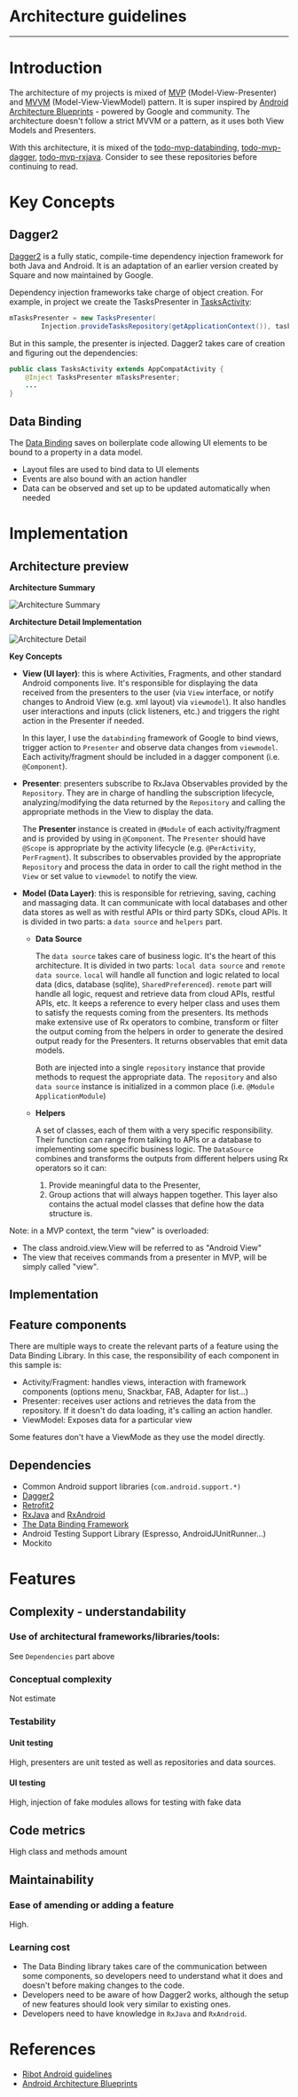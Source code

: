 # Architecture guidelines

---- 
# Introduction


The architecture of my projects is mixed of [MVP](https://en.wikipedia.org/wiki/Model%E2%80%93view%E2%80%93presenter) (Model-View-Presenter) and [MVVM](https://en.wikipedia.org/wiki/Model%E2%80%93view%E2%80%93viewmodel) (Model-View-ViewModel) pattern. It is super inspired by [Android Architecture Blueprints](https://github.com/googlesamples/android-architecture) - powered by Google and community. The architecture doesn't follow a strict MVVM or a pattern, as it uses both View Models and Presenters.

With this architecture, it is mixed of the [todo-mvp-databinding](https://github.com/googlesamples/android-architecture/tree/todo-databinding), [todo-mvp-dagger](https://github.com/googlesamples/android-architecture/tree/todo-mvp-dagger), [todo-mvp-rxjava](https://github.com/googlesamples/android-architecture/tree/dev-todo-mvp-rxjava). Consider to see these repositories before continuing to read.


# Key Concepts
## Dagger2


[Dagger2](http://google.github.io/dagger/) is a fully static, compile-time dependency injection framework for both Java and Android. It is an adaptation of an earlier version created by Square and now maintained by Google.

Dependency injection frameworks take charge of object creation. For example, in project we create the TasksPresenter in [TasksActivity](https://github.com/googlesamples/android-architecture/blob/todo-mvp/todoapp/app/src/main/java/com/example/android/architecture/blueprints/todoapp/tasks/TasksActivity.java#L75):

```java
mTasksPresenter = new TasksPresenter(
        Injection.provideTasksRepository(getApplicationContext()), tasksFragment);
```

But in this sample, the presenter is injected. Dagger2 takes care of creation and figuring out the dependencies:

```java
public class TasksActivity extends AppCompatActivity {
    @Inject TasksPresenter mTasksPresenter;
    ...
}
```

## Data Binding


The [Data Binding](https://developer.android.com/topic/libraries/data-binding/index.html) saves on boilerplate code allowing UI elements to be bound to a property in a data model.

  * Layout files are used to bind data to UI elements
  * Events are also bound with an action handler
  * Data can be observed and set up to be updated automatically when 
needed


# Implementation

## Architecture preview

__Architecture Summary__
  
![Architecture Summary](images/android-architecture-summary.png)

__Architecture Detail Implementation__
  
![Architecture Detail](images/android-architecture-detail.png)

__Key Concepts__

* __View (UI layer)__: this is where Activities, Fragments, and other standard Android components live. It's responsible for displaying the data received from the presenters to the user (via `View` interface, or notify changes to Android View (e.g. xml layout) via `viewmodel`). It also handles user interactions and inputs (click listeners, etc.) and triggers the right action in the Presenter if needed.

  In this layer, I use the `databinding` framework of Google to bind views, trigger action to `Presenter` and observe data changes from `viewmodel`. Each activity/fragment should be included in a dagger component (i.e. `@Component`). 

* __Presenter__: presenters subscribe to RxJava Observables provided by the `Repository`. They are in charge of handling the subscription lifecycle, analyzing/modifying the data returned by the `Repository` and calling the appropriate methods in the View to display the data.
  
  The __Presenter__ instance is created in `@Module` of each activity/fragment and is provided by using in `@Component`. The `Presenter` should have `@Scope` is appropriate by the activity lifecycle (e.g. `@PerActivity`, `PerFragment`). It subscribes to observables provided by the appropriate `Repository` and process the data in order to call the right method in the `View` or set value to `viewmodel` to notify the view.

* __Model (Data Layer)__: this is responsible for retrieving, saving, caching and massaging data. It can communicate with local databases and other data stores as well as with restful APIs or third party SDKs, cloud APIs. It is divided in two parts: a `data source` and `helpers` part. 
  
  * __Data Source__ 
  
      The `data source` takes care of business logic. It's the heart of this architecture. It is divided in two parts: `local data source` and `remote data source`. `local` will handle all function and logic  related to local data (dics, database (sqlite), `SharedPreferenced`). `remote` part will handle all logic, request and retrieve data from cloud APIs, restful APIs, etc. It keeps a reference to every helper class and uses them to satisfy the requests coming from the presenters. Its methods make extensive use of Rx operators to combine, transform or filter the output coming from the helpers in order to generate the desired output ready for the Presenters. It returns observables that emit data models.
      
      Both are injected into a single `repository` instance that provide methods to request the appropriate data. The `repository` and also `data source` instance is initialized in a common place (i.e. `@Module ApplicationModule`)
    
  * __Helpers__

      A set of classes, each of them with a very specific responsibility. Their function can range from talking to APIs or a database to implementing some specific business logic. The `DataSource` combines and transforms the outputs from different helpers using Rx operators so it can: 
     1. Provide meaningful data to the Presenter,  
     2. Group actions that will always happen together. This layer also contains the actual model classes that define how the data structure is. 
  

Note: in a MVP context, the term "view" is overloaded:

  * The class android.view.View will be referred to as "Android View"
  * The view that receives commands from a presenter in MVP, will be simply called
"view".

## Implementation

## Feature components

There are multiple ways to create the relevant parts of a feature using the Data Binding Library. In this case, the responsibility of each component in this sample is:

  * Activity/Fragment: handles views, interaction with framework components (options menu, Snackbar, FAB, Adapter for list…)
  * Presenter: receives user actions and retrieves the data from the repository. If it doesn't do data loading, it's calling an action handler.
  * ViewModel: Exposes data for a particular view

Some features don't have a ViewMode as they use the model directly.

## Dependencies

  * Common Android support libraries (<code>com.android.support.\*)</code>
  * [Dagger2](http://google.github.io/dagger)
  * [Retrofit2](http://square.github.io/retrofit)
  * [RxJava](https://github.com/ReactiveX/RxJava) and [RxAndroid](https://github.com/ReactiveX/RxAndroid)
  * [The Data Binding Framework](https://developer.android.com/topic/libraries/data-binding/index.html)
  * Android Testing Support Library (Espresso, AndroidJUnitRunner…)
  * Mockito


# Features

## Complexity - understandability

### Use of architectural frameworks/libraries/tools: 

See `Dependencies` part above 

### Conceptual complexity 

Not estimate

### Testability

#### Unit testing

High, presenters are unit tested as well as repositories and data sources.

#### UI testing

High, injection of fake modules allows for testing with fake data

## Code metrics

High class and methods amount

## Maintainability

### Ease of amending or adding a feature

High. 

### Learning cost

  * The Data Binding library takes care of the communication between some components, so developers need to understand what it does and doesn't before making changes to the code.
  * Developers need to be aware of how Dagger2 works, although the setup of new features should look very similar to existing ones.
  * Developers need to have knowledge in `RxJava` and `RxAndroid`.


# References

* [Ribot Android guidelines](https://github.com/ribot/android-guidelines)
* [Android Architecture Blueprints](https://github.com/googlesamples/android-architecture)

